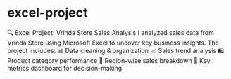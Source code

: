 # excel-project

🔍 Excel Project: Vrinda Store Sales Analysis
I analyzed sales data from Vrinda Store using Microsoft Excel to uncover key business insights. The project includes:
📊 Data cleaning & organization
📈 Sales trend analysis
🛍️ Product category performance
📍 Region-wise sales breakdown
🎯 Key metrics dashboard for decision-making
